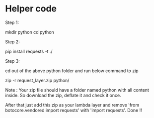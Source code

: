 # Helper code

Step 1:
 
mkdir python
cd python

Step 2:

pip install requests -t ./

Step 3:

cd out of the above python folder and run below command to zip
 
zip -r request_layer.zip python/
 
Note : Your zip file should have a folder named python with all content inside. So download the zip, deflate it and check it once.
 
After that just add this zip as your lambda layer and remove 'from botocore.vendored import requests' with 'import requests'. Done !!